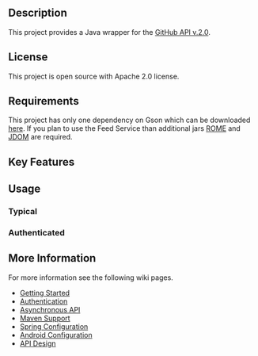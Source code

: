 ## Description
This project provides a Java wrapper for the [GitHub API v.2.0](http://develop.github.com/).
 
## License
This project is open source with Apache 2.0 license.
 
## Requirements
This project has only one dependency on Gson which can be downloaded [here](http://code.google.com/p/google-gson/). If you plan to use the Feed Service than additional jars [ROME](http://rome.dev.java.net/) and [JDOM](http://www.jdom.org/) are required.
 
## Key Features
 
## Usage
### Typical
### Authenticated
 
## More Information
For more information see the following wiki pages.

* [Getting Started](http://wiki.github.com/nabeelmukhtar/github-java-sdk/getting-started)
* [Authentication](http://wiki.github.com/nabeelmukhtar/github-java-sdk/authentication)
* [Asynchronous API](http://wiki.github.com/nabeelmukhtar/github-java-sdk/asynchronous-api)
* [Maven Support](http://wiki.github.com/nabeelmukhtar/github-java-sdk/maven-support)
* [Spring Configuration](http://wiki.github.com/nabeelmukhtar/github-java-sdk/spring-configuration)
* [Android Configuration](http://wiki.github.com/nabeelmukhtar/github-java-sdk/android-configuration)
* [API Design](http://wiki.github.com/nabeelmukhtar/github-java-sdk/api-design)
